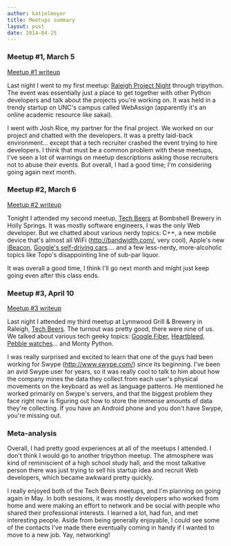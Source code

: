 ```yaml
---
author: katielmeyer
title: Meetups summary
layout: post
date: 2014-04-25
---
```


### Meetup #1, March 5

[Meetup #1 writeup](https://plus.google.com/116640534984695716588/posts/WMZhJDe9TtP)

Last night I went to my first meetup: [Raleigh Project Night](http://www.meetup.com/tripython/events/165847452/)
through tripython. The event was essentially just a place 
to get together with other Python developers and talk about the projects you're working on. It was held in a trendy 
startup on UNC's campus called WebAssign (apparently it's an online academic resource like sakai).

 I went with Josh Rice, my partner for the final project. We worked on our project and chatted with the developers. 
 It was a pretty laid-back environment... except that a tech recruiter crashed the event trying to hire developers. 
 I think that must be a common problem with these meetups, I've seen a lot of warnings on meetup descriptions asking 
 those recruiters not to abuse their events. But overall, I had a good time; I'm considering going again next month.
 
 
### Meetup #2, March 6

[Meetup #2 writeup](https://plus.google.com/116640534984695716588/posts/HUm4jyUaMsM)
 
Tonight I attended my second meetup, [Tech Beers](http://www.meetup.com/RDU-Tech-Beers/) at Bombshell Brewery in Holly Springs. 
It was mostly software engineers, I was the only Web developer. But we chatted about various nerdy topics: C++, 
a new mobile device that's almost all WiFi (http://bandwidth.com/, very cool), Apple's new [iBeacon](http://en.wikipedia.org/wiki/IBeacon), 
[Google's self-driving cars](http://www.youtube.com/watch?v=cdgQpa1pUUE).... and a few less-nerdy, more-alcoholic topics like 
Topo's disappointing line of sub-par liquor.

It was overall a good time, I think I'll go next month and might just keep going even after this class ends.


### Meetup #3, April 10

[Meetup #3 writeup](https://plus.google.com/116640534984695716588/posts/NNPVoo8YJKL)

Last night I attended my third meetup at Lynnwood Grill & Brewery in Raleigh, [Tech Beers](http://www.meetup.com/RDU-Tech-Beers/events/170013472/). 
The turnout was pretty good, there were nine of us. We talked about various tech geeky topics: [Google Fiber](https://fiber.google.com/about/), 
[Heartbleed](http://lifehacker.com/what-the-heartbleed-security-bug-means-for-you-1560801201), [Pebble watches](https://getpebble.com/)... 
and Monty Python. 

I was really surprised and excited to learn that one of the guys had been working for Swype (http://www.swype.com/) since its beginning. 
I've been an avid Swype user for years, so it was really cool to talk to him about how the company mines the data they collect from each 
user's physical movements on the keyboard as well as language patterns. He mentioned he worked primarily on Swype's servers, and that the 
biggest problem they face right now is figuring out how to store the immense amounts of data they're collecting. 
If you have an Android phone and you don't have Swype, you're missing out.

### Meta-analysis

Overall, I had pretty good experiences at all of the meetups I attended. I don't think I would go to another tripython meetup. The atmosphere was
kind of reminiscient of a high school study hall, and the most talkative person there was just trying to sell his startup idea and recruit 
Web developers, which became awkward pretty quickly.

I really enjoyed both of the Tech Beers meetups, and I'm planning on going again in May. In both sessions, it was mostly developers who worked from
home and were making an effort to network and be social with people who shared their professional interests. I learned a lot, had fun,
and met interesting people. Aside from being generally enjoyable, I could see some of the contacts I've made there eventually coming in handy 
if I wanted to move to a new job. Yay, networking!
